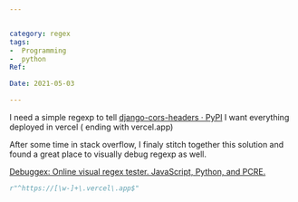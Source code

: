 ```yaml
---


category: regex
tags:
-  Programming
-  python
Ref:

Date: 2021-05-03

---
```


I need a simple regexp to tell [django-cors-headers · PyPI](https://pypi.org/project/django-cors-headers/) I want everything deployed in vercel ( ending with vercel.app) 

After some time in stack overflow, I finaly stitch together this solution and found a great place to visually debug regexp as well.

[Debuggex: Online visual regex tester. JavaScript, Python, and PCRE.](https://www.debuggex.com/r/E7N3Sscav7q9eFw1)

```python
r"^https://[\w-]+\.vercel\.app$"
```




